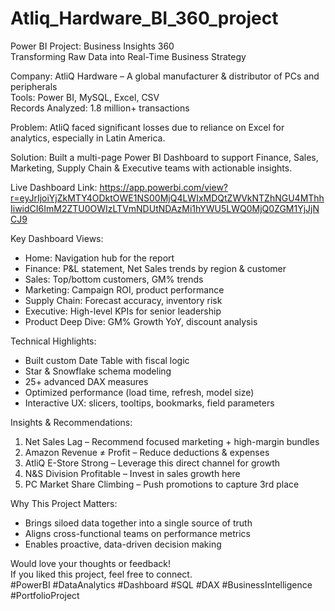 # Atliq_Hardware_BI_360_project

Power BI Project: Business Insights 360  
Transforming Raw Data into Real-Time Business Strategy

Company: AtliQ Hardware – A global manufacturer & distributor of PCs and peripherals  
Tools: Power BI, MySQL, Excel, CSV  
Records Analyzed: 1.8 million+ transactions

Problem:
AtliQ faced significant losses due to reliance on Excel for analytics, especially in Latin America.

Solution:
Built a multi-page Power BI Dashboard to support Finance, Sales, Marketing, Supply Chain & Executive teams with actionable insights.

Live Dashboard Link: https://app.powerbi.com/view?r=eyJrIjoiYjZkMTY4ODktOWE1NS00MjQ4LWIxMDQtZWVkNTZhNGU4MThhIiwidCI6ImM2ZTU0OWIzLTVmNDUtNDAzMi1hYWU5LWQ0MjQ0ZGM1YjJjNCJ9

Key Dashboard Views:
- Home: Navigation hub for the report
- Finance: P&L statement, Net Sales trends by region & customer
- Sales: Top/bottom customers, GM% trends
- Marketing: Campaign ROI, product performance
- Supply Chain: Forecast accuracy, inventory risk
- Executive: High-level KPIs for senior leadership
- Product Deep Dive: GM% Growth YoY, discount analysis

Technical Highlights:
- Built custom Date Table with fiscal logic
- Star & Snowflake schema modeling
- 25+ advanced DAX measures
- Optimized performance (load time, refresh, model size)
- Interactive UX: slicers, tooltips, bookmarks, field parameters

Insights & Recommendations:
1. Net Sales Lag – Recommend focused marketing + high-margin bundles
2. Amazon Revenue ≠ Profit – Reduce deductions & expenses
3. AtliQ E-Store Strong – Leverage this direct channel for growth
4. N&S Division Profitable – Invest in sales growth here
5. PC Market Share Climbing – Push promotions to capture 3rd place

Why This Project Matters:
- Brings siloed data together into a single source of truth
- Aligns cross-functional teams on performance metrics
- Enables proactive, data-driven decision making

Would love your thoughts or feedback!  
If you liked this project, feel free to connect.  
#PowerBI #DataAnalytics #Dashboard #SQL #DAX #BusinessIntelligence #PortfolioProject
